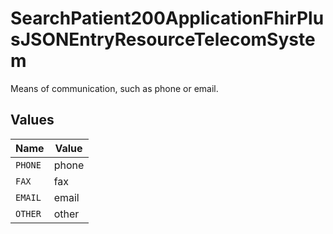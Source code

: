 # SearchPatient200ApplicationFhirPlusJSONEntryResourceTelecomSystem

Means of communication, such as phone or email.


## Values

| Name    | Value   |
| ------- | ------- |
| `PHONE` | phone   |
| `FAX`   | fax     |
| `EMAIL` | email   |
| `OTHER` | other   |